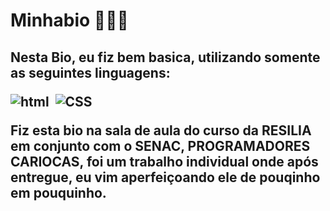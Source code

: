 # Minhabio 🧑🏾‍💻 
<h2>Nesta Bio, eu fiz bem basica, utilizando somente as seguintes linguagens: <p>

![html](https://img.shields.io/badge/HTML-239120?style=for-the-badge&logo=html5&logoColor=white)&nbsp;
![CSS](https://img.shields.io/badge/CSS-239120?&style=for-the-badge&logo=css3&logoColor=white)&nbsp;

Fiz esta bio na sala de aula do curso da RESILIA em conjunto com o SENAC, PROGRAMADORES CARIOCAS, foi um trabalho individual onde após entregue, eu vim aperfeiçoando ele de pouqinho em pouquinho.</h2>
